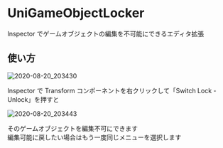 # UniGameObjectLocker

Inspector でゲームオブジェクトの編集を不可能にできるエディタ拡張

## 使い方

![2020-08-20_203430](https://user-images.githubusercontent.com/6134875/90765304-aaacca80-e324-11ea-956d-921c41d6a553.png)

Inspector で Transform コンポーネントを右クリックして「Switch Lock - Unlock」を押すと  

![2020-08-20_203443](https://user-images.githubusercontent.com/6134875/90765308-abddf780-e324-11ea-9ab3-a0f13a952c7e.png)

そのゲームオブジェクトを編集不可にできます  
編集可能に戻したい場合はもう一度同じメニューを選択します  
